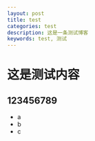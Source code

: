 ```yaml
---
layout: post
title: test
categories: test
description: 这是一条测试博客
keywords: test, 测试
---
```


# 这是测试内容
## 123456789
- a
- b
- c
